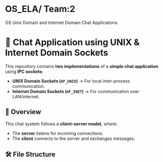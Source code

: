 # OS_ELA/ Team:2
OS Unix Domain and Internet Domain Chat Applications
# 📢 Chat Application using UNIX & Internet Domain Sockets

This repository contains **two implementations** of a **simple chat application** using **IPC sockets**:
- **UNIX Domain Sockets (`AF_UNIX`)** → For local inter-process communication.
- **Internet Domain Sockets (`AF_INET`)** → For communication over LAN/internet.

## 📜 Overview
This chat system follows a **client-server model**, where:
- The **server** listens for incoming connections.
- The **client** connects to the server and exchanges messages.

## 🛠️ File Structure
